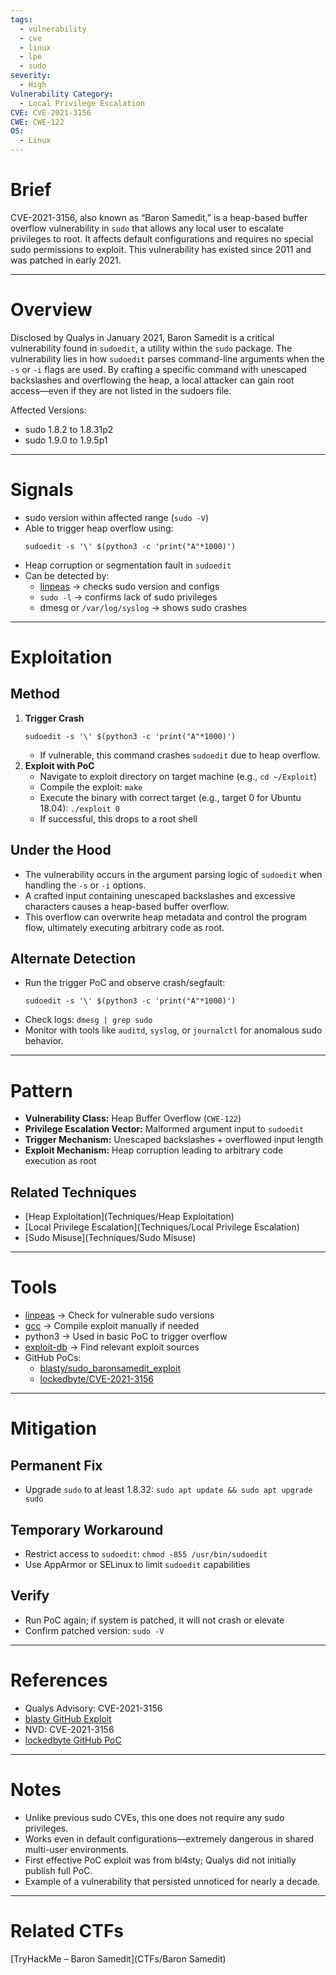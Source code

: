 ```yaml
---
tags:
  - vulnerability
  - cve
  - linux
  - lpe
  - sudo
severity:
  - High
Vulnerability Category:
  - Local Privilege Escalation
CVE: CVE-2021-3156
CWE: CWE-122
OS:
  - Linux
---
```

# Brief
CVE-2021-3156, also known as “Baron Samedit,” is a heap-based buffer overflow vulnerability in `sudo` that allows any local user to escalate privileges to root. It affects default configurations and requires no special sudo permissions to exploit. This vulnerability has existed since 2011 and was patched in early 2021.

---
# Overview
Disclosed by Qualys in January 2021, Baron Samedit is a critical vulnerability found in `sudoedit`, a utility within the `sudo` package. The vulnerability lies in how `sudoedit` parses command-line arguments when the `-s` or `-i` flags are used. By crafting a specific command with unescaped backslashes and overflowing the heap, a local attacker can gain root access—even if they are not listed in the sudoers file.

Affected Versions:
- sudo 1.8.2 to 1.8.31p2
- sudo 1.9.0 to 1.9.5p1

---
# Signals
- sudo version within affected range (`sudo -V`)
- Able to trigger heap overflow using:
	```
	sudoedit -s '\' $(python3 -c 'print("A"*1000)')
	```
- Heap corruption or segmentation fault in `sudoedit`
- Can be detected by:
	- [linpeas](Tools/linpeas) -> checks sudo version and configs
	- `sudo -l` → confirms lack of sudo privileges
	- dmesg or `/var/log/syslog` → shows sudo crashes

---
# Exploitation

## Method
1. **Trigger Crash**
	```
	sudoedit -s '\' $(python3 -c 'print("A"*1000)')
	```
	- If vulnerable, this command crashes `sudoedit` due to heap overflow.
2. **Exploit with PoC**
    - Navigate to exploit directory on target machine (e.g., `cd ~/Exploit`)
    - Compile the exploit: `make`
    - Execute the binary with correct target (e.g., target 0 for Ubuntu 18.04): `./exploit 0`
    - If successful, this drops to a root shell

## Under the Hood
- The vulnerability occurs in the argument parsing logic of `sudoedit` when handling the `-s` or `-i` options.
- A crafted input containing unescaped backslashes and excessive characters causes a heap-based buffer overflow.
- This overflow can overwrite heap metadata and control the program flow, ultimately executing arbitrary code as root.

## Alternate Detection
- Run the trigger PoC and observe crash/segfault:
	```
	sudoedit -s '\' $(python3 -c 'print("A"*1000)')
	```
- Check logs:  `dmesg | grep sudo`
- Monitor with tools like `auditd`, `syslog`, or `journalctl` for anomalous sudo behavior.


---
# Pattern
- **Vulnerability Class:** Heap Buffer Overflow (`CWE-122`)
- **Privilege Escalation Vector:** Malformed argument input to `sudoedit`
- **Trigger Mechanism:** Unescaped backslashes + overflowed input length
- **Exploit Mechanism:** Heap corruption leading to arbitrary code execution as root

## Related Techniques
- [Heap Exploitation](Techniques/Heap Exploitation)
- [Local Privilege Escalation](Techniques/Local Privilege Escalation)
- [Sudo Misuse](Techniques/Sudo Misuse)

---
# Tools
- [linpeas](Tools/linpeas) → Check for vulnerable sudo versions
- [gcc](Tools/gcc) → Compile exploit manually if needed
- python3 → Used in basic PoC to trigger overflow
- [exploit-db](Tools/exploitdb) → Find relevant exploit sources
- GitHub PoCs:
    - [blasty/sudo_baronsamedit_exploit](https://github.com/blasty/CVE-2021-3156)
    - [lockedbyte/CVE-2021-3156](https://github.com/lockedbyte/CVE-2021-3156)

---
# Mitigation

## Permanent Fix
- Upgrade `sudo` to at least 1.8.32: `sudo apt update && sudo apt upgrade sudo`

## Temporary Workaround
- Restrict access to `sudoedit`: `chmod -855 /usr/bin/sudoedit`
- Use AppArmor or SELinux to limit `sudoedit` capabilities

## Verify
- Run PoC again; if system is patched, it will not crash or elevate
- Confirm patched version: `sudo -V`

---
# References
- Qualys Advisory: CVE-2021-3156
- [blasty GitHub Exploit](https://github.com/blasty/CVE-2021-3156)
- NVD: CVE-2021-3156
- [lockedbyte GitHub PoC](https://github.com/lockedbyte/CVE-2021-3156)
---
# Notes
- Unlike previous sudo CVEs, this one does not require any sudo privileges.
- Works even in default configurations—extremely dangerous in shared multi-user environments.
- First effective PoC exploit was from bl4sty; Qualys did not initially publish full PoC.
- Example of a vulnerability that persisted unnoticed for nearly a decade.

---
# Related CTFs
[TryHackMe – Baron Samedit](CTFs/Baron Samedit)
